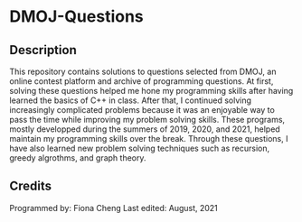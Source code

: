 # DMOJ-Questions

## Description
This repository contains solutions to questions selected from DMOJ, an online contest platform and archive of programming questions. At first, solving these questions helped me hone my programming skills after having learned the basics of C++ in class. After that, I continued solving increasingly complicated problems because it was an enjoyable way to pass the time while improving my problem solving skills. These programs, mostly developped during the summers of 2019, 2020, and 2021, helped maintain my programming skills over the break. Through these questions, I have also learned new problem solving techniques such as recursion, greedy algrothms, and graph theory.

## Credits
Programmed by: Fiona Cheng
Last edited: August, 2021

